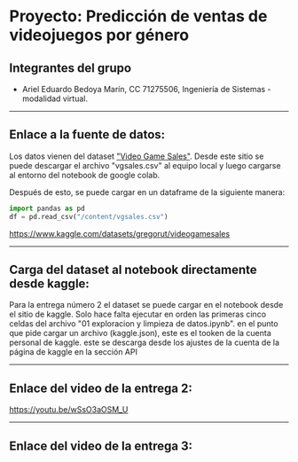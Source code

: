 # Proyecto: Predicción de ventas de videojuegos por género
## Integrantes del grupo
- Ariel Eduardo Bedoya Marín, CC 71275506, Ingeniería de Sistemas - modalidad virtual.
___
## **Enlace a la fuente de datos:**
Los datos vienen del dataset ["Video Game Sales"](https://www.kaggle.com/datasets/gregorut/videogamesales?select=vgsales.csv). Desde este sitio se puede descargar el archivo "vgsales.csv" al equipo local y luego cargarse al entorno del notebook de google colab.

Después de esto, se puede cargar en un dataframe de la siguiente manera:
```python
import pandas as pd
df = pd.read_csv("/content/vgsales.csv")
```

<https://www.kaggle.com/datasets/gregorut/videogamesales>
___
## Carga del dataset al notebook directamente desde kaggle:
Para la entrega número 2 el dataset se puede cargar en el notebook desde el sitio de kaggle. Solo hace falta ejecutar en orden las primeras cinco celdas del archivo "01 exploracion y limpieza de datos.ipynb". en el punto que pide cargar un archivo (kaggle.json), este es el tooken de la cuenta personal de kaggle. este se descarga desde los ajustes de la cuenta de la página de kaggle en la sección API
___
## Enlace del video de la entrega 2:

https://youtu.be/wSsO3aOSM_U
___
## Enlace del video de la entrega 3:
